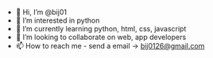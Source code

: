 - 👋 Hi, I’m @bij01
- 👀 I’m interested in python
- 🌱 I’m currently learning python, html, css, javascript
- 💞️ I’m looking to collaborate on web, app developers
- 📫 How to reach me - send a email -> bij0126@gmail.com

<!---
bij01/bij01 is a ✨ special ✨ repository because its `README.md` (this file) appears on your GitHub profile.
You can click the Preview link to take a look at your changes.
--->
